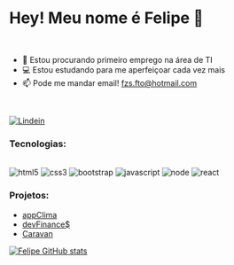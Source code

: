 # Hey! Meu nome é Felipe 👾
<br>

 
- 🔭 Estou procurando primeiro emprego na área de TI
- 💻 Estou estudando para me aperfeiçoar cada vez mais
- 📫 Pode me mandar email! fzs.fto@hotmail.com   
<br>

 [![Lindein](https://img.shields.io/badge/LinkedIn-0077B5?style=for-the-badge&logo=linkedin&logoColor=white)](https://www.linkedin.com/in/fzspht/)


### Tecnologias:
<div style="display: inline_block"><br/>
  <img  alt="html5" src="https://img.shields.io/badge/HTML5-E34F26?style=for-the-badge&logo=html5&logoColor=white">
  <img  alt="css3" src="https://img.shields.io/badge/CSS3-1572B6?style=for-the-badge&logo=css3&logoColor=white">
  <img  alt="bootstrap" src="https://img.shields.io/badge/Bootstrap-563D7C?style=for-the-badge&logo=bootstrap&logoColor=white">
  <img  alt="javascript" src="https://img.shields.io/badge/JavaScript-F7DF1E?style=for-the-badge&logo=javascript&logoColor=black">
  <img  alt="node" src="https://img.shields.io/badge/Node.js-43853D?style=for-the-badge&logo=node.js&logoColor=black">
  <img  alt="react" src="https://img.shields.io/badge/React-61DAEB?style=for-the-badge&logo=react&logoColor=black">
</div>

<!-- [![Top Langs](https://github-readme-stats.vercel.app/api/top-langs/?username=fzsdev&layout=compact)](#) -->

### Projetos:

- <a href="https://fzsdev.github.io/appClima">appClima</a> 
- <a href="https://fzsdev.github.io/projeto_devfinances/">devFinance$</a>
- <a href="https://fzsdev.github.io/caravan">Caravan</a>
<!-- - <a href="#"></a> -->


[![Felipe GitHub stats](https://github-readme-stats.vercel.app/api?username=fzsdev&hide=stars,issues&show_icons=true&theme=tokyonight)](#)









